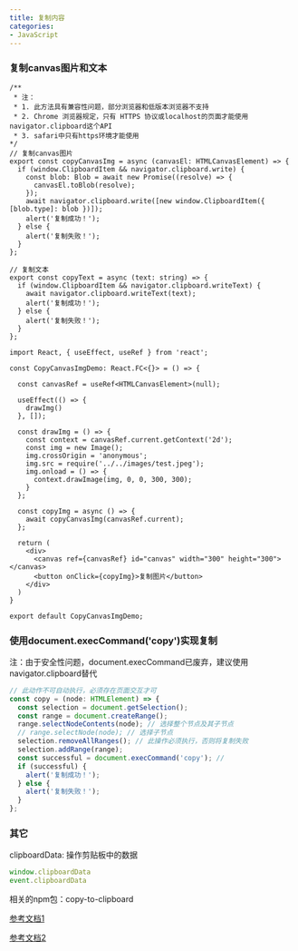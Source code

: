 ```yaml
---
title: 复制内容
categories: 
- JavaScript
---
```


### 复制canvas图片和文本

```tsx
/**
 * 注：
 * 1. 此方法具有兼容性问题，部分浏览器和低版本浏览器不支持
 * 2. Chrome 浏览器规定，只有 HTTPS 协议或localhost的页面才能使用navigator.clipboard这个API
 * 3. safari中只有https环境才能使用
*/
// 复制canvas图片
export const copyCanvasImg = async (canvasEl: HTMLCanvasElement) => {
  if (window.ClipboardItem && navigator.clipboard.write) {
    const blob: Blob = await new Promise((resolve) => {
      canvasEl.toBlob(resolve);
    });
    await navigator.clipboard.write([new window.ClipboardItem({ [blob.type]: blob })]);
    alert('复制成功！');
  } else {
    alert('复制失败！');
  }
};

// 复制文本
export const copyText = async (text: string) => {
  if (window.ClipboardItem && navigator.clipboard.writeText) {
    await navigator.clipboard.writeText(text);
    alert('复制成功！');
  } else {
    alert('复制失败！');
  }
};
```

```tsx
import React, { useEffect, useRef } from 'react';

const CopyCanvasImgDemo: React.FC<{}> = () => {

  const canvasRef = useRef<HTMLCanvasElement>(null);
  
  useEffect(() => {
    drawImg()
  }, []);

  const drawImg = () => {
    const context = canvasRef.current.getContext('2d');
    const img = new Image();
    img.crossOrigin = 'anonymous';
    img.src = require('../../images/test.jpeg');
    img.onload = () => {
      context.drawImage(img, 0, 0, 300, 300);
    }
  };

  const copyImg = async () => {
    await copyCanvasImg(canvasRef.current);
  };

  return (
    <div>
      <canvas ref={canvasRef} id="canvas" width="300" height="300"></canvas>
      <button onClick={copyImg}>复制图片</button>
    </div>
  )
}

export default CopyCanvasImgDemo;
```

### 使用document.execCommand('copy')实现复制

注：由于安全性问题，document.execCommand已废弃，建议使用navigator.clipboard替代

```js
// 此动作不可自动执行，必须存在页面交互才可
const copy = (node: HTMLElement) => {
  const selection = document.getSelection();
  const range = document.createRange();
  range.selectNodeContents(node); // 选择整个节点及其子节点
  // range.selectNode(node); // 选择子节点
  selection.removeAllRanges(); // 此操作必须执行，否则将复制失败
  selection.addRange(range);
  const successful = document.execCommand('copy'); // 
  if (successful) {
    alert('复制成功！');
  } else {
    alert('复制失败！');
  }
};
```

### 其它

clipboardData: 操作剪贴板中的数据

```js
window.clipboardData
event.clipboardData
```

相关的npm包：copy-to-clipboard

[参考文档1](https://www.ruanyifeng.com/blog/2021/01/clipboard-api.html)

[参考文档2](https://cloud.tencent.com/developer/article/1780940)
